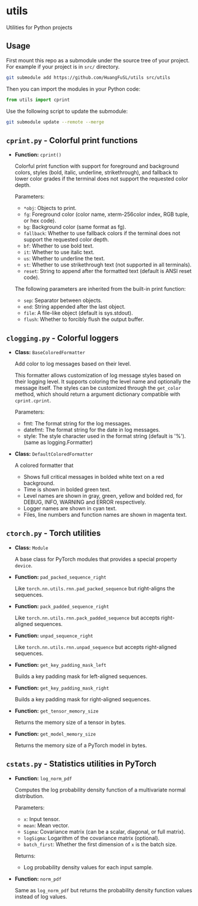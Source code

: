 # utils
Utilities for Python projects

## Usage

First mount this repo as a submodule under the source tree of your project. For example if your project is in `src/` directory.

```bash
git submodule add https://github.com/HuangFuSL/utils src/utils
```

Then you can import the modules in your Python code:

```python
from utils import cprint
```

Use the following script to update the submodule:

```bash
git submodule update --remote --merge
```

## `cprint.py` - Colorful print functions

* **Function:** `cprint()`

    Colorful print function with support for foreground and background colors,
    styles (bold, italic, underline, strikethrough), and fallback to lower color
    grades if the terminal does not support the requested color depth.

    Parameters:
    - `*obj`: Objects to print.
    - `fg`: Foreground color (color name, xterm-256color index, RGB tuple, or hex code).
    - `bg`: Background color (same format as fg).
    - `fallback`: Whether to use fallback colors if the terminal does not support
                the requested color depth.
    - `bf`: Whether to use bold text.
    - `it`: Whether to use italic text.
    - `us`: Whether to underline the text.
    - `st`: Whether to use strikethrough text (not supported in all terminals).
    - `reset`: String to append after the formatted text (default is ANSI reset code).

    The following parameters are inherited from the built-in print function:
    - `sep`: Separator between objects.
    - `end`: String appended after the last object.
    - `file`: A file-like object (default is sys.stdout).
    - `flush`: Whether to forcibly flush the output buffer.

## `clogging.py` - Colorful loggers

* **Class:** `BaseColoredFormatter`

    Add color to log messages based on their level.

    This formatter allows customization of log message styles based on their
    logging level. It supports coloring the level name and optionally the
    message itself. The styles can be customized through the `get_color` method,
    which should return a argument dictionary compatible with `cprint.cprint`.

    Parameters:
    - fmt: The format string for the log messages.
    - datefmt: The format string for the date in log messages.
    - style: The style character used in the format string (default is '%').
    (same as logging.Formatter)

* **Class:** `DefaultColoredFormatter`

    A colored formatter that

    * Shows full critical messages in bolded white text on a red background.
    * Time is shown in bolded green text.
    * Level names are shown in gray, green, yellow and bolded red, for DEBUG, INFO,
      WARNING and ERROR respectively.
    * Logger names are shown in cyan text.
    * Files, line numbers and function names are shown in magenta text.

## `ctorch.py` - Torch utilities

* **Class:** `Module`

    A base class for PyTorch modules that provides a special property `device`.

* **Function:** `pad_packed_sequence_right`

    Like `torch.nn.utils.rnn.pad_packed_sequence` but right-aligns the sequences.

* **Function:** `pack_padded_sequence_right`

    Like `torch.nn.utils.rnn.pack_padded_sequence` but accepts right-aligned sequences.

* **Function:** `unpad_sequence_right`

    Like `torch.nn.utils.rnn.unpad_sequence` but accepts right-aligned sequences.

* **Function:** `get_key_padding_mask_left`

    Builds a key padding mask for left-aligned sequences.

* **Function:** `get_key_padding_mask_right`

    Builds a key padding mask for right-aligned sequences.

* **Function:** `get_tensor_memory_size`

    Returns the memory size of a tensor in bytes.

* **Function:** `get_model_memory_size`

    Returns the memory size of a PyTorch model in bytes.

## `cstats.py` - Statistics utilities in PyTorch

* **Function:** `log_norm_pdf`

    Computes the log probability density function of a multivariate normal distribution.

    Parameters:
    - `x`: Input tensor.
    - `mean`: Mean vector.
    - `Sigma`: Covariance matrix (can be a scalar, diagonal, or full matrix).
    - `logSigma`: Logarithm of the covariance matrix (optional).
    - `batch_first`: Whether the first dimension of `x` is the batch size.

    Returns:
    - Log probability density values for each input sample.

* **Function:** `norm_pdf`

    Same as `log_norm_pdf` but returns the probability density function values instead of log values.
